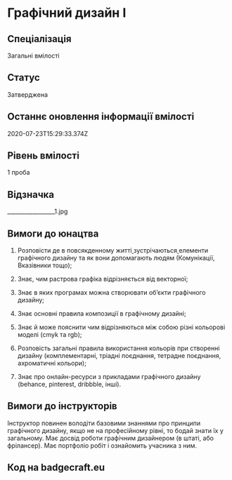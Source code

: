 # Графічний дизайн I

## Спеціалізація

Загальні вмілості

## Статус

Затверджена

## Останнє оновлення інформації вмілості

2020-07-23T15:29:33.374Z

## Рівень вмілості

1 проба

## Відзначка

_________________1.jpg

## Вимоги до юнацтва

<ol><li><p>Розповісти де в повсякденному житті<a target="_blank" rel="nofollow" href="http://onlinecorrector.com.ua/%D1%82%D1%80%D0%B0%D0%BF%D0%BB%D1%8F%D1%82%D0%B8%D1%81%D1%8F"> </a>зустрічаються<a target="_blank" rel="nofollow" href="http://onlinecorrector.com.ua/%D1%82%D1%80%D0%B0%D0%BF%D0%BB%D1%8F%D1%82%D0%B8%D1%81%D1%8F"> </a>елементи графічного дизайну та як вони допомагають людям (Комунікації, Вказівники тощо);</p></li><li><p>Знає, чим растрова графіка відрізняється від векторної;</p></li><li><p>Знає в яких програмах можна створювати об’єкти графічного дизайну;</p></li><li><p>Знає основні правила композиції в графічному дизайні;</p></li><li><p>Знає й може пояснити чим відрізняються між собою різні кольорові моделі (cmyk та rgb);</p></li><li><p>Розповість загальні правила використання кольорів при створенні дизайну (комплементарні, тріадні поєднання, тетрадне поєднання, ахроматичні кольори);</p></li><li><p>Знає про онлайн-ресурси з прикладами графічного дизайну (behance, pinterest, dribbble, інші).</p></li></ol>

## Вимоги до інструкторів

Інструктор повинен володіти базовими знаннями про принципи графічного дизайну, якщо не на професійному рівні, то бодай знати їх у загальному. Має досвід роботи графічним дизайнером (в штаті, або фрілансер). Має портфоліо робіт і ознайомить учасника з ним.

## Код на badgecraft.eu

